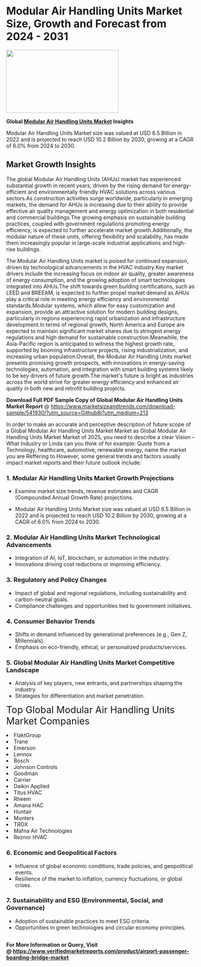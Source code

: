 <H1>Modular Air Handling Units Market Size, Growth and Forecast from 2024 - 2031</H1><img class="aligncenter size-medium wp-image-584254" src="https://thirdeyenews.in/wp-content/uploads/2024/09/Global-Market-Research-300x168.jpeg" alt="" width="300" height="168" /><p><strong>Global&nbsp;<a href="https://www.marketsizeandtrends.com/download-sample/541930/?utm_source=Github8j?utm_medium=213">Modular Air Handling Units Market</a> Insights</strong></p><p>Modular Air Handling Units Market size was valued at USD 6.5 Billion in 2022 and is projected to reach USD 10.2 Billion by 2030, growing at a CAGR of 6.0% from 2024 to 2030.</p><p><h2>Market Growth Insights</h2> <p>The global Modular Air Handling Units (AHUs) market has experienced substantial growth in recent years, driven by the rising demand for energy-efficient and environmentally friendly HVAC solutions across various sectors.As construction activities surge worldwide, particularly in emerging markets, the demand for AHUs is increasing due to their ability to provide effective air quality management and energy optimization in both residential and commercial buildings.The growing emphasis on sustainable building practices, coupled with government regulations promoting energy efficiency, is expected to further accelerate market growth.Additionally, the modular nature of these units, offering flexibility and scalability, has made them increasingly popular in large-scale industrial applications and high-rise buildings.</p> <p>The Modular Air Handling Units market is poised for continued expansion, driven by technological advancements in the HVAC industry.Key market drivers include the increasing focus on indoor air quality, greater awareness of energy consumption, and the growing adoption of smart technologies integrated into AHUs.The shift towards green building certifications, such as LEED and BREEAM, is expected to further propel market demand as AHUs play a critical role in meeting energy efficiency and environmental standards.Modular systems, which allow for easy customization and expansion, provide an attractive solution for modern building designs, particularly in regions experiencing rapid urbanization and infrastructure development.In terms of regional growth, North America and Europe are expected to maintain significant market shares due to stringent energy regulations and high demand for sustainable construction.Meanwhile, the Asia-Pacific region is anticipated to witness the highest growth rate, supported by booming infrastructure projects, rising industrialization, and increasing urban population.Overall, the Modular Air Handling Units market presents promising growth prospects, with innovations in energy-saving technologies, automation, and integration with smart building systems likely to be key drivers of future growth.The market's future is bright as industries across the world strive for greater energy efficiency and enhanced air quality in both new and retrofit building projects.<p><span class=""><strong>Download Full PDF Sample Copy of Global Modular Air Handling Units Market Report</strong> @ <a href="https://www.marketsizeandtrends.com/download-sample/541930/?utm_source=Github8j?utm_medium=213" target="_blank">https://www.marketsizeandtrends.com/download-sample/541930/?utm_source=Github8j?utm_medium=213</a></span></p><p>In order to make an accurate and perceptive description of future scope of a Global&nbsp;Modular Air Handling Units Market Market as Global&nbsp;Modular Air Handling Units Market Market of 2025, you need to describe a clear Vision &ndash; What Industry or Linda can you think of for example: Quote from a Technology, healthcare, automotive, renewable energy, name the market you are Reffering to.However, some general trends and factors usually impact market reports and their future outlook include:</p><h3>1.&nbsp;<strong>Modular Air Handling Units Market Growth Projections</strong></h3><ul><li>Examine market size trends, revenue estimates and CAGR (Compounded Annual Growth Rate) projections.</li><li><p>Modular Air Handling Units Market size was valued at USD 6.5 Billion in 2022 and is projected to reach USD 10.2 Billion by 2030, growing at a CAGR of 6.0% from 2024 to 2030.</p></li></ul><h3>2.&nbsp;<strong>Modular Air Handling Units Market Technological Advancements</strong></h3><ul><li>Integration of AI, IoT, blockchain, or automation in the industry.</li><li>Innovations driving cost reductions or improving efficiency.</li></ul><h3>3.&nbsp;<strong>Regulatory and Policy Changes</strong></h3><ul><li>Impact of global and regional regulations, including sustainability and carbon-neutral goals.</li><li>Compliance challenges and opportunities tied to government initiatives.</li></ul><h3>4.&nbsp;<strong>Consumer Behavior Trends</strong></h3><ul><li>Shifts in demand influenced by generational preferences (e.g., Gen Z, Millennials).</li><li>Emphasis on eco-friendly, ethical, or personalized products/services.</li></ul><h3>5.&nbsp;<strong>Global Modular Air Handling Units Market Competitive Landscape</strong></h3><ul><li>Analysis of key players, new entrants, and partnerships shaping the industry.</li><li>Strategies for differentiation and market penetration.</li></ul><p data-pm-slice="1 1 []"><span style="color: inherit; font-family: inherit; font-size: 25px;">Top Global Modular Air Handling Units Market Companies</span></p><div class="" data-test-id=""><p><li>FlaktGroup</li><li> Trane</li><li> Emerson</li><li> Lennox</li><li> Bosch</li><li> Johnson Controls</li><li> Goodman</li><li> Carrier</li><li> Daikin Applied</li><li> Titus HVAC</li><li> Rheem</li><li> Amana HAC</li><li> Huntair</li><li> Munters</li><li> TROX</li><li> Mafna Air Technologies</li><li> Reznor HVAC</li></p></div><h3>6.&nbsp;<strong>Economic and Geopolitical Factors</strong></h3><ul><li>Influence of global economic conditions, trade policies, and geopolitical events.</li><li>Resilience of the market to inflation, currency fluctuations, or global crises.</li></ul><h3>7.&nbsp;<strong>Sustainability and ESG (Environmental, Social, and Governance)</strong></h3><ul><li>Adoption of sustainable practices to meet ESG criteria.</li><li>Opportunities in green technologies and circular economy principles.</li></ul><h2><strong style="font-size: 14px;">For More Information or Query, Visit @&nbsp;</strong><a style="background-color: #ffffff; font-size: 14px;" href="https://www.marketsizeandtrends.com/report/modular-air-handling-units-market/" target="_blank">https://www.verifiedmarketreports.com/product/airport-passenger-boarding-bridge-market</a></h2>
